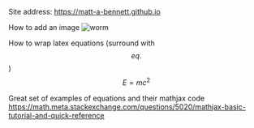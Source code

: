 Site address:
https://matt-a-bennett.github.io

How to add an image
![worm](./images/worm.jpg)

How to wrap latex equations (surround with $$ eq. $$)
$$E=mc^2$$

Great set of examples of equations and their mathjax code
https://math.meta.stackexchange.com/questions/5020/mathjax-basic-tutorial-and-quick-reference

